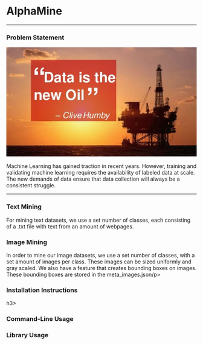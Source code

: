 <h1>AlphaMine</h1>

<hr>

<h3>Problem Statement</h3>
<img src="quote.png">
<p> Machine Learning has gained traction in recent years. However, training and validating machine learning requires the availability of labeled data at scale. The new demands of data ensure that data collection will always be a consistent struggle. </p>


<hr>

<h3>Text Mining</h3>
<p>For mining text datasets, we use a set number of classes, each consisting of a .txt file with text from an amount of webpages.</p>
<h3>Image Mining</h3>
<p> In order to mine our image datasets, we use a set number of classes, with a set amount of images per class. These images can be sized uniformly and gray scaled. We also have a feature that creates bounding boxes on images. These bounding boxes are stored in the meta_images.json/p>
<h3>Installation Instructions</h3>h3>

<h3>Command-Line Usage</h3>
<h3>Library Usage</h3>
